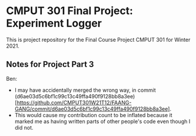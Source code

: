 # CMPUT 301 Final Project: Experiment Logger
This is project repository for the Final Course Project CMPUT 301 for Winter 2021.

## Notes for Project Part 3

Ben:
* I may have accidentally merged the wrong way, in commit (d6ae03d5c6bf1c99c13c49ffa490f9128bb8a3ee)[https://github.com/CMPUT301W21T12/FAANG-GANG/commit/d6ae03d5c6bf1c99c13c49ffa490f9128bb8a3ee].
* This would cause my contribution count to be inflated because it marked me as having written parts of other people's code even though I did not. 
